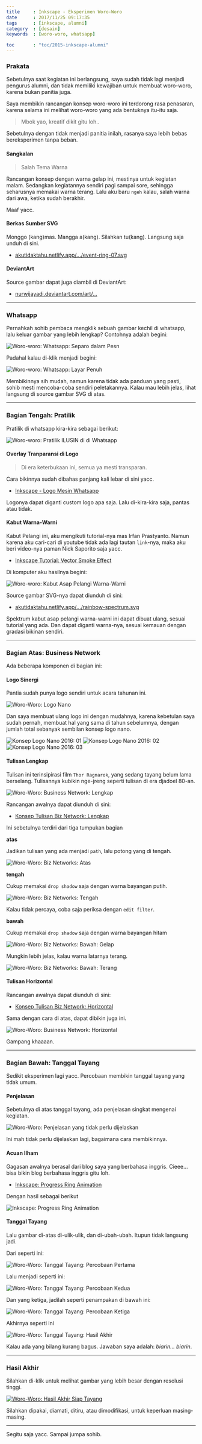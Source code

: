```yaml
---
title     : Inkscape - Eksperimen Woro-Woro
date      : 2017/11/25 09:17:35
tags      : [inkscape, alumni]
category  : [desain]
keywords  : [woro-woro, whatsapp]

toc       : "toc/2015-inkscape-alumni"
---
```


### Prakata

Sebetulnya saat kegiatan ini berlangsung,
saya sudah tidak lagi menjadi pengurus alumni,
dan tidak memiliki kewajiban untuk membuat woro-woro,
karena bukan panitia juga.

Saya membikin rancangan konsep woro-woro ini terdorong rasa penasaran,
karena selama ini melihat woro-woro yang ada bentuknya itu-itu saja.

> Mbok yao, kreatif dikit gitu loh..

Sebetulnya dengan tidak menjadi panitia inilah,
rasanya saya lebih bebas bereksperimen tanpa beban.

#### Sangkalan

> Salah Tema Warna

Rancangan konsep dengan warna gelap ini,
mestinya untuk kegiatan malam.
Sedangkan kegiatannya sendiri pagi sampai sore,
sehingga seharusnya memakai warna terang.
Lalu aku baru `ngeh` kalau,
salah warna dari awa,
ketika sudah berakhir.

Maaf yacc.

#### Berkas Sumber SVG

Monggo (kang)mas. Mangga a(kang). Silahkan tu(kang).
Langsung saja unduh di sini.

* [akutidaktahu.netlify.app/.../event-ring-07.svg][source-event-ring]

#### DeviantArt

Source gambar dapat juga diambil di DeviantArt:

* [nurwijayadi.deviantart.com/art/...][deviant-date-concept]

-- -- --

### Whatsapp

Pernahkah sohib pembaca mengklik sebuah gambar kechil di whatsapp,
lalu keluar gambar yang lebih lengkap?
Contohnya adalah begini:

![Woro-woro: Whatsapp: Separo dalam Pesn][image-ws-partial]

Padahal kalau di-klik menjadi begini:

![Woro-woro: Whatsapp: Layar Penuh][image-ws-fullscreen]

Membikinnya sih mudah,
namun karena tidak ada panduan yang pasti,
sohib mesti mencoba-coba sendiri peletakannya.
Kalau mau lebih jelas, lihat langsung di source gambar SVG di atas.

-- -- --

### Bagian Tengah: Pratilik

Pratilik di whatsapp kira-kira sebagai berikut:

![Woro-woro: Pratilik ILUSIN di di Whatsapp][image-pratilik-ilusin]

#### Overlay Tranparansi di Logo

> Di era keterbukaan ini, semua ya mesti transparan.

Cara bikinnya sudah dibahas panjang kali lebar di sini yacc.

* [Inkscape - Logo Mesin Whatsapp][local-logo-mesin]

Logonya dapat diganti custom logo apa saja.
Lalu di-kira-kira saja, pantas atau tidak.

#### Kabut Warna-Warni

Kabut Pelangi ini, aku mengikuti tutorial-nya mas Irfan Prastyanto.
Namun karena aku cari-cari di youtube tidak ada lagi tautan `link`-nya,
maka aku beri video-nya paman Nick Saporito saja yacc.

* [Inkscape Tutorial: Vector Smoke Effect][nick-saporito]

Di komputer aku hasilnya begini:

![Woro-woro: Kabut Asap Pelangi Warna-Warni][image-spectrum]

Source gambar SVG-nya dapat diunduh di sini:

* [akutidaktahu.netlify.app/.../rainbow-spectrum.svg][source-spectrum]

Spektrum kabut asap pelangi warna-warni ini dapat dibuat ulang,
sesuai tutorial yang ada. Dan dapat diganti warna-nya,
sesuai kemauan dengan gradasi bikinan sendiri.

-- -- --

### Bagian Atas: Business Network

Ada beberapa komponen di bagian ini:

#### Logo Sinergi

Pantia sudah punya logo sendiri untuk acara tahunan ini.

![Woro-Woro: Logo Nano][image-nano-logo]

Dan saya membuat ulang logo ini dengan mudahnya,
karena kebetulan saya sudah pernah,
membuat hal yang sama di tahun sebelumnya,
dengan jumlah total sebanyak sembilan konsep logo nano.

![Konsep Logo Nano 2016: 01][image-ide-logo-nano-1]
![Konsep Logo Nano 2016: 02][image-ide-logo-nano-2]
![Konsep Logo Nano 2016: 03][image-ide-logo-nano-3]

#### Tulisan Lengkap

Tulisan ini terinsipirasi film `Thor Ragnarok`,
yang sedang tayang belum lama berselang.
Tulisannya kubikin nge-jreng seperti tulisan di era djadoel 80-an.

![Woro-Woro: Business Network: Lengkap][image-nano-lengkap]

Rancangan awalnya dapat diunduh di sini:

* [Konsep Tulisan Biz Network: Lengkap][source-nano-01]

Ini sebetulnya terdiri dari tiga tumpukan bagian

**atas**

Jadikan tulisan yang ada menjadi `path`,
lalu potong yang di tengah.

![Woro-Woro: Biz Networks: Atas][image-biznet-atas]

**tengah**

Cukup memakai `drop shadow` saja dengan warna bayangan putih.

![Woro-Woro: Biz Networks: Tengah][image-biznet-tengah]

Kalau tidak percaya, coba saja periksa dengan `edit filter`.

**bawah**

Cukup memakai `drop shadow` saja dengan warna bayangan hitam

![Woro-Woro: Biz Networks: Bawah: Gelap][image-biznet-bawah-01]

Mungkin lebih jelas, kalau warna latarnya terang.

![Woro-Woro: Biz Networks: Bawah: Terang][image-biznet-bawah-02]

#### Tulisan Horizontal

Rancangan awalnya dapat diunduh di sini:

* [Konsep Tulisan Biz Network: Horizontal][source-nano-02]

Sama dengan cara di atas, dapat dibikin juga ini.

![Woro-Woro: Business Network: Horizontal][image-nano-horizontal]

Gampang khaaaan.

-- -- --

### Bagian Bawah: Tanggal Tayang

Sedikit eksperimen lagi yacc.
Percobaan membikin tanggal tayang yang tidak umum.

#### Penjelasan

Sebetulnya di atas tanggal tayang,
ada penjelasan singkat mengenai kegiatan.

![Woro-Woro: Penjelasan yang tidak perlu dijelaskan][image-penjelasan]

Ini mah tidak perlu dijelaskan lagi, bagaimana cara membikinnya.

#### Acuan Ilham

Gagasan awalnya berasal dari blog saya yang berbahasa inggris.
Cieee... bisa bikin blog berbahasa inggris gitu loh.

* [Inkscape: Progress Ring Animation][gitlab-progress-ring]

Dengan hasil sebagai berikut

![Inkscape: Progress Ring Animation][image-progress-ring]

#### Tanggal Tayang

Lalu gambar di-atas di-ulik-ulik, dan di-ubah-ubah.
Itupun tidak langsung jadi.

Dari seperti ini:

![Woro-Woro: Tanggal Tayang: Percobaan Pertama][image-event-ring-01]

Lalu menjadi seperti ini:

![Woro-Woro: Tanggal Tayang: Percobaan Kedua][image-event-ring-02]

Dan yang ketiga, jadilah seperti penampakan di bawah ini:

![Woro-Woro: Tanggal Tayang: Percobaan Ketiga][image-event-ring-03]

Akhirnya seperti ini

![Woro-Woro: Tanggal Tayang: Hasil Akhir][image-tanggal-final]

Kalau ada yang bilang kurang bagus.
Jawaban saya adalah: _biarin... biarin_.

-- -- --

### Hasil Akhir

Silahkan di-klik untuk melihat gambar yang lebih besar dengan resolusi tinggi.

[![Woro-Woro: Hasil Akhir Siap Tayang][image-event-ring-s]][image-event-ring]

Silahkan dipakai, diamati, ditiru, atau dimodifikasi,
untuk keperluan masing-masing.

-- -- --

Segitu saja yacc. Sampai jumpa sohib.

[//]: <> ( -- -- -- links below -- -- -- )

[nick-saporito]:    https://www.youtube.com/watch?v=kuJRlMfG0HQ
[gitlab-progress-ring]: https://epsi-rns.gitlab.io/design/2017/11/15/inkscape-progress-ring/

[source-event-ring]:    /posts/desain/2017/11-ilusin/event-ring-07.svg
[source-spectrum]:      /posts/desain/2017/11-ilusin/rainbow-spectrum.svg
[source-nano-01]:       /posts/desain/2017/11-ilusin/nano-01.svg
[source-nano-02]:       /posts/desain/2017/11-ilusin/nano-02.svg

[image-event-ring]:     /posts/desain/2017/11-ilusin/event-ring-07.png
[image-event-ring-s]:   /posts/desain/2017/11-ilusin/event-ring-07-small.png

[image-ws-partial]:     /posts/desain/2017/11-ilusin/whatsapp-dalam-pesan.png
[image-ws-fullscreen]:  /posts/desain/2017/11-ilusin/whatsapp-layar-penuh.png
[image-pratilik-ilusin]:/posts/desain/2017/11-ilusin/pratilik-ilusin-lengkap.png
[image-spectrum]:       /posts/desain/2017/11-ilusin/rainbow-spectrum.png

[image-nano-horizontal]:/posts/desain/2017/11-ilusin/ilusin-nano-horizontal.png
[image-nano-lengkap]:   /posts/desain/2017/11-ilusin/ilusin-nano-lengkap.png
[image-nano-logo]:      /posts/desain/2017/11-ilusin/ilusin-nano-logo.png

[image-ide-logo-nano-1]:/posts/desain/2017/11-ilusin/ide-logo-nano-01.png
[image-ide-logo-nano-2]:/posts/desain/2017/11-ilusin/ide-logo-nano-02.png
[image-ide-logo-nano-3]:/posts/desain/2017/11-ilusin/ide-logo-nano-03.png

[image-biznet-atas]:    /posts/desain/2017/11-ilusin/biznet-atas.png
[image-biznet-tengah]:  /posts/desain/2017/11-ilusin/biznet-tengah.png
[image-biznet-bawah-01]:/posts/desain/2017/11-ilusin/biznet-bawah-gelap.png
[image-biznet-bawah-02]:/posts/desain/2017/11-ilusin/biznet-bawah-terang.png

[image-penjelasan]:     /posts/desain/2017/11-ilusin/penjelasan.png
[image-progress-ring]:  /posts/desain/2017/11-ilusin/progress-ring-dark.png
[image-event-ring-01]:  /posts/desain/2017/11-ilusin/event-ring-01.png
[image-event-ring-02]:  /posts/desain/2017/11-ilusin/event-ring-02.png
[image-event-ring-03]:  /posts/desain/2017/11-ilusin/event-ring-03.png
[image-tanggal-final]:  /posts/desain/2017/11-ilusin/tanggal-tayang-final.png

[local-logo-mesin]:     https://akutidaktahu.netlify.app/2016/11/15/desain/inkscape-logo-mesin-whatsapp/
[deviant-date-concept]: https://www.deviantart.com/nurwijayadi/art/Date-Concept-for-Event-714901614
